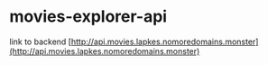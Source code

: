 # movies-explorer-api

link to backend [http://api.movies.lapkes.nomoredomains.monster](http://api.movies.lapkes.nomoredomains.monster)
